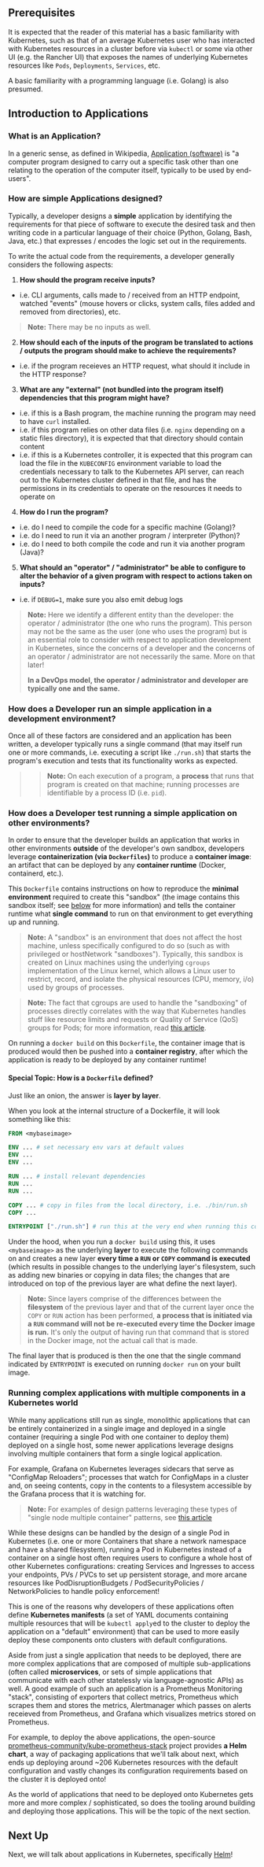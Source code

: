 ## Prerequisites

It is expected that the reader of this material has a basic familiarity with Kubernetes, such as that of an average Kubernetes user who has interacted with Kubernetes resources in a cluster before via `kubectl` or some via other UI  (e.g. the Rancher UI) that exposes the names of underlying Kubernetes resources like `Pods`, `Deployments`, `Services`, etc. 

A basic familiarity with a programming language (i.e. Golang) is also presumed.

## Introduction to Applications

### What is an Application?

In a generic sense, as defined in Wikipedia, [Application (software)](https://en.wikipedia.org/wiki/Application_software) is "a computer program designed to carry out a specific task other than one relating to the operation of the computer itself, typically to be used by end-users".

### How are simple Applications designed?

Typically, a developer designs a **simple** application by identifying the requirements for that piece of software to execute the desired task and then writing code in a particular language of their choice (Python, Golang, Bash, Java, etc.) that expresses / encodes the logic set out in the requirements.

To write the actual code from the requirements, a developer generally considers the following aspects:

1. **How should the program receive inputs?**
  - i.e. CLI arguments, calls made to / received from an HTTP endpoint, watched "events" (mouse hovers or clicks, system calls, files added and removed from directories), etc.

> **Note:** There may be no inputs as well.
 
2. **How should each of the inputs of the program be translated to actions / outputs the program should make to achieve the requirements?**
  - i.e. if the program receieves an HTTP request, what should it include in the HTTP response?

3. **What are any "external" (not bundled into the program itself) dependencies that this program might have?**
  - i.e. if this is a Bash program, the machine running the program may need to have `curl` installed.
  - i.e. if this program relies on other data files (i.e. `nginx` depending on a static files directory), it is expected that that directory should contain content
  - i.e. if this is a Kubernetes controller, it is expected that this program can load the file in the `KUBECONFIG` environment variable to load the credentials necessary to talk to the Kubernetes API server, can reach out to the Kubernetes cluster defined in that file, and has the permissions in its credentials to operate on the resources it needs to operate on

4. **How do I run the program?**
  - i.e. do I need to compile the code for a specific machine (Golang)?
  - i.e. do I need to run it via an another program / interpreter (Python)?
  - i.e. do I need to both compile the code and run it via another program (Java)?

5. **What should an "operator" / "administrator" be able to configure to alter the behavior of a given program with respect to actions taken on inputs?**
  - i.e. if `DEBUG=1`, make sure you also emit debug logs

> **Note:** Here we identify a different entity than the developer: the operator / administrator (the one who runs the program). This person may not be the same as the user (one who uses the program) but is an essential role to consider with respect to application development in Kubernetes, since the concerns of a developer and the concerns of an operator / administrator are not necessarily the same. More on that later!
>
> **In a DevOps model, the operator / administrator and developer are typically one and the same.**

### How does a Developer run an simple application in a development environment?

Once all of these factors are considered and an application has been written, a developer typically runs a single command (that may itself run one or more commands, i.e. executing a script like `./run.sh`) that starts the program's execution and tests that its functionality works as expected.

>> **Note:** On each execution of a program, a **process** that runs that program is created on that machine; running processes are identifiable by a process ID (i.e. `pid`).

### How does a Developer test running a simple application on other environments?

In order to ensure that the developer builds an application that works in other environments **outside** of the developer's own sandbox, developers leverage **containerization (via `Dockerfiles`)** to produce a **container image**: an artifact that can be deployed by any **container runtime** (Docker, containerd, etc.).

This `Dockerfile` contains instructions on how to reproduce the **minimal environment** required to create this "sandbox" (the image contains this sandbox itself; see [below](#special-topic-how-is-a-dockerfile-defined) for more information) and tells the container runtime what **single command** to run on that environment to get everything up and running.

> **Note:** A "sandbox" is an environment that does not affect the host machine, unless specifically configured to do so (such as with privileged or hostNetwork "sandboxes"). Typically, this sandbox is created on Linux machines using the underlying `cgroups` implementation of the Linux kernel, which allows a Linux user to restrict, record, and isolate the physical resources (CPU, memory, i/o) used by groups of processes. 

> **Note:** The fact that cgroups are used to handle the "sandboxing" of processes directly correlates with the way that Kubernetes handles stuff like resource limits and requests or Quality of Service (QoS) groups for Pods; for more information, read [this article](https://medium.com/geekculture/layer-by-layer-cgroup-in-kubernetes-c4e26bda676c).

On running a `docker build` on this `Dockerfile`, the container image that is produced would then be pushed into a **container registry**, after which the application is ready to be deployed by any container runtime!

#### Special Topic: How is a `Dockerfile` defined?

Just like an onion, the answer is **layer by layer**.

When you look at the internal structure of a Dockerfile, it will look something like this:

```Dockerfile
FROM <mybaseimage>

ENV ... # set necessary env vars at default values
ENV ...
ENV ...

RUN ... # install relevant dependencies
RUN ...
RUN ...

COPY ... # copy in files from the local directory, i.e. ./bin/run.sh
COPY ...

ENTRYPOINT ["./run.sh"] # run this at the very end when running this container
```

Under the hood, when you run a `docker build` using this, it uses `<mybaseimage>` as the underlying **layer** to execute the following commands on and creates a new layer **every time a `RUN` or `COPY` command is executed** (which results in possible changes to the underlying layer's filesystem, such as adding new binaries or copying in data files; the changes that are introduced on top of the previous layer are what define the next layer). 

> **Note:** Since layers comprise of the differences between the **filesystem** of the previous layer and that of the current layer once the `COPY` or `RUN` action has been performed, **a process that is initiated via a `RUN` command will not be re-executed every time the Docker image is run.** It's only the output of having run that command that is stored in the Docker image, not the actual call that is made.

The final layer that is produced is then the one that the single command indicated by `ENTRYPOINT` is executed on running `docker run` on your built image.

### Running complex applications with multiple components in a Kubernetes world

While many applications still run as single, monolithic applications that can be entirely containerized in a single image and deployed in a single container (requiring a single Pod with one container to deploy them) deployed on a single host, some newer applications leverage designs involving multiple containers that form a single logical application. 

For example, Grafana on Kubernetes leverages sidecars that serve as "ConfigMap Reloaders"; processes that watch for ConfigMaps in a cluster and, on seeing contents, copy in the contents to a filesystem accessible by the Grafana process that it is watching for.

> **Note:** For examples of design patterns leveraging these types of "single node multiple container" patterns, see [this article](https://www.weave.works/blog/container-design-patterns-for-kubernetes/)

While these designs can be handled by the design of a single Pod in Kubernetes (i.e. one or more Containers that share a network namespace and have a shared filesystem), running a Pod in Kubernetes instead of a container on a single host often requires users to configure a whole host of other Kubernetes configurations: creating Services and Ingresses to access your endpoints, PVs / PVCs to set up persistent storage, and more arcane resources like PodDisruptionBudgets / PodSecurityPolicies / NetworkPolicies to handle policy enforcement!

This is one of the reasons why developers of these applications often define **Kubernetes manifests** (a set of YAML documents containing multiple resources that will be `kubectl apply`ed to the cluster to deploy the application on a "default" environment) that can be used to more easily deploy these components onto clusters with default configurations.

Aside from just a single application that needs to be deployed, there are more complex applications that are composed of multiple sub-applications (often called **microservices**, or sets of simple applications that communicate with each other statelessly via language-agnostic APIs) as well. A good example of such an application is a Prometheus Monitoring "stack", consisting of exporters that collect metrics, Prometheus which scrapes them and stores the metrics, Alertmanager which passes on alerts receieved from Prometheus, and Grafana which visualizes metrics stored on Prometheus.

For example, to deploy the above applications, the open-source [prometheus-community/kube-prometheus-stack](https://github.com/prometheus-community/helm-charts/tree/main/charts/kube-prometheus-stack) project provides **a Helm chart**, a way of packaging applications that we'll talk about next, which ends up deploying around ~206 Kubernetes resources with the default configuration and vastly changes its configuration requirements based on the cluster it is deployed onto!

As the world of applications that need to be deployed onto Kubernetes gets more and more complex / sophisticated, so does the tooling around building and deploying those applications. This will be the topic of the next section.

## Next Up

Next, we will talk about applications in Kubernetes, specifically [Helm](./01_helm.md)!

